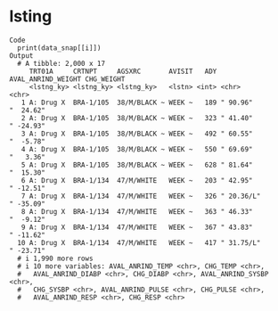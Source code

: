 # lsting

    Code
      print(data_snap[[i]])
    Output
      # A tibble: 2,000 x 17
         TRT01A     CRTNPT     AGSXRC       AVISIT   ADY AVAL_ANRIND_WEIGHT CHG_WEIGHT
         <lstng_ky> <lstng_ky> <lstng_ky>   <lstn> <int> <chr>              <chr>     
       1 A: Drug X  BRA-1/105  38/M/BLACK ~ WEEK ~   189 " 90.96"           "  24.62" 
       2 A: Drug X  BRA-1/105  38/M/BLACK ~ WEEK ~   323 " 41.40"           " -24.93" 
       3 A: Drug X  BRA-1/105  38/M/BLACK ~ WEEK ~   492 " 60.55"           "  -5.78" 
       4 A: Drug X  BRA-1/105  38/M/BLACK ~ WEEK ~   550 " 69.69"           "   3.36" 
       5 A: Drug X  BRA-1/105  38/M/BLACK ~ WEEK ~   628 " 81.64"           "  15.30" 
       6 A: Drug X  BRA-1/134  47/M/WHITE   WEEK ~   203 " 42.95"           " -12.51" 
       7 A: Drug X  BRA-1/134  47/M/WHITE   WEEK ~   326 " 20.36/L"         " -35.09" 
       8 A: Drug X  BRA-1/134  47/M/WHITE   WEEK ~   363 " 46.33"           "  -9.12" 
       9 A: Drug X  BRA-1/134  47/M/WHITE   WEEK ~   367 " 43.83"           " -11.62" 
      10 A: Drug X  BRA-1/134  47/M/WHITE   WEEK ~   417 " 31.75/L"         " -23.71" 
      # i 1,990 more rows
      # i 10 more variables: AVAL_ANRIND_TEMP <chr>, CHG_TEMP <chr>,
      #   AVAL_ANRIND_DIABP <chr>, CHG_DIABP <chr>, AVAL_ANRIND_SYSBP <chr>,
      #   CHG_SYSBP <chr>, AVAL_ANRIND_PULSE <chr>, CHG_PULSE <chr>,
      #   AVAL_ANRIND_RESP <chr>, CHG_RESP <chr>

